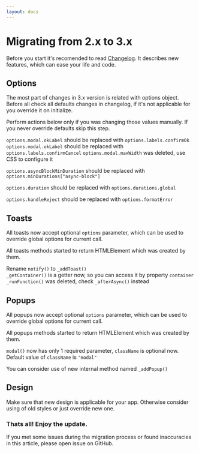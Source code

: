 ```yaml
---
layout: docs
---
```


# Migrating from 2.x to 3.x

Before you start it's recomended to read [Changelog](/docs/changelog). It describes new features, which can ease your life and code.

## Options
The most part of changes in 3.x version is related with options object.
Before all check all defaults changes in changelog, if it's not applicable for you override it on initialize.

Perform actions below only if you was changing those values manually. If you never override defaults skip this step.

`options.modal.okLabel` should be replaced with `options.labels.confirmOk`  
`options.modal.okLabel` should be replaced with `options.labels.confirmCancel`
`options.modal.maxWidth` was deleted, use CSS to configure it

`options.asyncBlockMinDuration` should be replaced with `options.minDurations["async-block"]`

`options.duration` should be replaced with `options.durations.global`

`options.handleReject` should be replaced with `options.formatError`


## Toasts
All toasts now accept optional `options` parameter, which can be used to override global options for current call.

All toasts methods started to return HTMLElement which was created by them.

Rename `notify()` to `_addToast()`  
`_getContainer()` is a getter now, so you can access it by property `container`  
`_runFunction()` was deleted, check `_afterAsync()` instead  


## Popups
All popups now accept optional `options` parameter, which can be used to override global options for current call.

All popups methods started to return HTMLElement which was created by them.

`modal()` now has only 1 required parameter, `className` is optional now. Default value of `className`  is `"modal"`

You can consider use of new internal method named `_addPopup()`

## Design
Make sure that new design is applicable for your app. Otherwise consider using of old styles or just override new one.

### Thats all! Enjoy the update.
If you met some issues during the migration process or found inaccuracies in this article, please open issue on GitHub.
